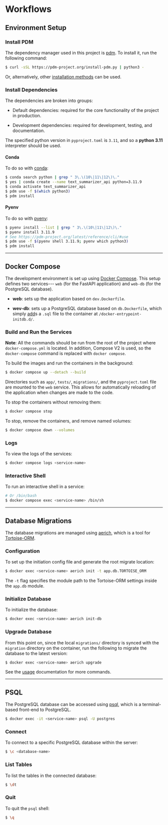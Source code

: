 # Workflows

## Environment Setup

### Install PDM

The dependency manager used in this project is [pdm](https://github.com/pdm-project/pdm). To install it, run the following command:

```bash
$ curl -sSL https://pdm-project.org/install-pdm.py | python3 -
```

Or, alternatively, other [installation methods](https://pdm-project.org/en/latest/#installation) can be used.

### Install Dependencies

The dependencies are broken into groups:

* Default dependencies: required for the core functionality of the project in production.

* Development dependencies: required for development, testing, and documentation.

The specified python version in `pyproject.toml` is `3.11`, and so a **python 3.11** interpreter should be used. 

#### Conda

To do so with [conda](https://conda.io/projects/conda/en/latest/user-guide/install/index.html):

```bash
$ conda search python | grep " 3\.\(10\|11\|12\)\."
$ yes | conda create --name text_summarizer_api python=3.11.9
$ conda activate text_summarizer_api
$ pdm use -f $(which python3)
$ pdm install
```

#### Pyenv

To do so with [pyenv](https://github.com/pyenv/pyenv):

```bash 
$ pyenv install --list | grep " 3\.\(10\|11\|12\)\."
$ pyenv install 3.11.9
# See https://pdm-project.org/latest/reference/cli/#use
$ pdm use -f $(pyenv shell 3.11.9; pyenv which python3)
$ pdm install
```

---

## Docker Compose 

The development environment is set up using [Docker Compose](https://docs.docker.com/compose/). This setup defines two services--- `web` (for the FastAPI application) and `web-db` (for the PostgreSQL database).

* **web**: sets up the application based on `dev.Dockerfile`.

* **wev-db**: sets up a PostgreSQL database based on `db.Dockerfile`, which simply [add](https://docs.docker.com/reference/dockerfile/#add)s a `.sql` file to the container at `/docker-entrypoint-initdb.d/`.

### Build and Run the Services

**Note**: All the commands should be run from the root of the project where `docker-compose.yml` is located. In addition, Compose V2 is used, so the `docker-compose` command is replaced with `docker compose`.

To build the images and run the containers in the background:

```bash
$ docker compose up --detach --build
```

Directories such as `app/`, `tests/`, `migrations/`, and the `pyproject.toml` file are mounted to the `web` service. This allows for automatically reloading of the application when changes are made to the code.

To stop the containers without removing them:

```bash
$ docker compose stop
```

To stop, remove the containers, and remove named volumes:

```bash
$ docker compose down --volumes
```

### Logs

To view the logs of the services:

```bash
$ docker compose logs <service-name>
```

### Interactive Shell

To run an interactive shell in a service:

```bash
# Or /bin/bash
$ docker compose exec <service-name> /bin/sh
```

---

## Database Migrations

The database migrations are managed using [aerich](https://github.com/tortoise/aerich), which is a tool for [Tortoise-ORM](https://github.com/tortoise/tortoise-orm).

### Configuration

To set up the initiation config file and generate the root migrate location:

```bash
$ docker exec <service-name> aerich init -t app.db.TORTOISE_ORM
```

The `-t` flag specifies the module path to the Tortoise-ORM settings inside the `app.db` module. 

### Initialize Database

To initialize the database:

```bash
$ docker exec <service-name> aerich init-db
```

### Upgrade Database

From this point on, since the local `migrations/` directory is synced with the `migration` directory on the container, run the following to migrate the database to the latest version:

```bash
$ docker exec <service-name> aerich upgrade
```

See the [usage](https://github.com/tortoise/aerich?tab=readme-ov-file#usage) documentation for more commands.

---

## PSQL

The PostgreSQL database can be accessed using [psql](https://www.postgresql.org/docs/current/app-psql.html), which is a terminal-based front-end to PostgreSQL.

```bash
$ docker exec -it <service-name> psql -U postgres
```

### Connect 

To connect to a specific PostgreSQL database within the server:

```bash
$ \c <database-name>
```

### List Tables

To list the tables in the connected database:

```bash
$ \dt
```

### Quit

To quit the `psql` shell:

```bash
$ \q
```
